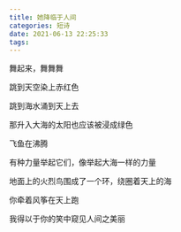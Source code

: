```yaml
---
title: 她降临于人间
categories: 短诗
date: 2021-06-13 22:25:33
tags:
---
```


舞起来，舞舞舞

跳到天空染上赤红色

跳到海水涌到天上去

那升入大海的太阳也应该被浸成绿色

飞鱼在沸腾

有种力量举起它们，像举起大海一样的力量

地面上的火烈鸟围成了一个环，绕圈着天上的海

你牵着风筝在天上跑

我得以于你的笑中窥见人间之美丽

